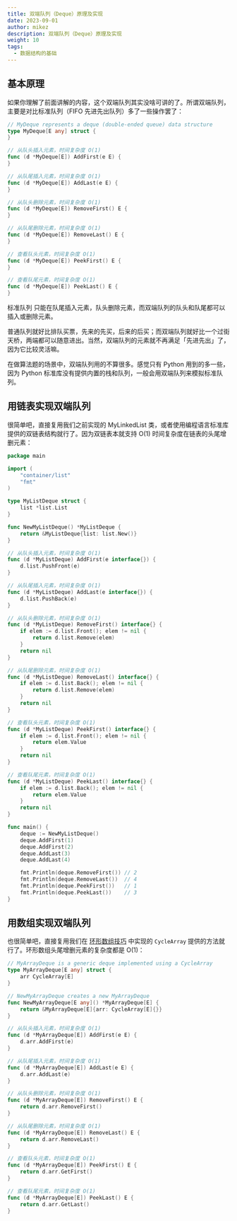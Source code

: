 ```yaml
---
title: 双端队列（Deque）原理及实现
date: 2023-09-01
author: mikez
description: 双端队列（Deque）原理及实现
weight: 10
tags:
  - 数据结构的基础
---
```


## 基本原理

如果你理解了前面讲解的内容，这个双端队列其实没啥可讲的了。所谓双端队列，主要是对比标准队列（FIFO 先进先出队列）多了一些操作罢了：

```go
// MyDeque represents a deque (double-ended queue) data structure
type MyDeque[E any] struct {
}

// 从队头插入元素，时间复杂度 O(1)
func (d *MyDeque[E]) AddFirst(e E) {
}

// 从队尾插入元素，时间复杂度 O(1)
func (d *MyDeque[E]) AddLast(e E) {
}

// 从队头删除元素，时间复杂度 O(1)
func (d *MyDeque[E]) RemoveFirst() E {
}

// 从队尾删除元素，时间复杂度 O(1)
func (d *MyDeque[E]) RemoveLast() E {
}

// 查看队头元素，时间复杂度 O(1)
func (d *MyDeque[E]) PeekFirst() E {
}

// 查看队尾元素，时间复杂度 O(1)
func (d *MyDeque[E]) PeekLast() E {
}
```

标准队列 只能在队尾插入元素，队头删除元素，而双端队列的队头和队尾都可以插入或删除元素。

普通队列就好比排队买票，先来的先买，后来的后买；而双端队列就好比一个过街天桥，两端都可以随意进出。当然，双端队列的元素就不再满足「先进先出」了，因为它比较灵活嘛。

在做算法题的场景中，双端队列用的不算很多。感觉只有 Python 用到的多一些，因为 Python 标准库没有提供内置的栈和队列，一般会用双端队列来模拟标准队列。

## 用链表实现双端队列

很简单吧，直接复用我们之前实现的 MyLinkedList 类，或者使用编程语言标准库提供的双链表结构就行了。因为双链表本就支持 O(1) 时间复杂度在链表的头尾增删元素：

```go
package main

import (
	"container/list"
	"fmt"
)

type MyListDeque struct {
	list *list.List
}

func NewMyListDeque() *MyListDeque {
	return &MyListDeque{list: list.New()}
}

// 从队头插入元素，时间复杂度 O(1)
func (d *MyListDeque) AddFirst(e interface{}) {
	d.list.PushFront(e)
}

// 从队尾插入元素，时间复杂度 O(1)
func (d *MyListDeque) AddLast(e interface{}) {
	d.list.PushBack(e)
}

// 从队头删除元素，时间复杂度 O(1)
func (d *MyListDeque) RemoveFirst() interface{} {
	if elem := d.list.Front(); elem != nil {
		return d.list.Remove(elem)
	}
	return nil
}

// 从队尾删除元素，时间复杂度 O(1)
func (d *MyListDeque) RemoveLast() interface{} {
	if elem := d.list.Back(); elem != nil {
		return d.list.Remove(elem)
	}
	return nil
}

// 查看队头元素，时间复杂度 O(1)
func (d *MyListDeque) PeekFirst() interface{} {
	if elem := d.list.Front(); elem != nil {
		return elem.Value
	}
	return nil
}

// 查看队尾元素，时间复杂度 O(1)
func (d *MyListDeque) PeekLast() interface{} {
	if elem := d.list.Back(); elem != nil {
		return elem.Value
	}
	return nil
}

func main() {
	deque := NewMyListDeque()
	deque.AddFirst(1)
	deque.AddFirst(2)
	deque.AddLast(3)
	deque.AddLast(4)

	fmt.Println(deque.RemoveFirst()) // 2
	fmt.Println(deque.RemoveLast())  // 4
	fmt.Println(deque.PeekFirst())   // 1
	fmt.Println(deque.PeekLast())    // 3
}
```

## 用数组实现双端队列

也很简单吧，直接复用我们在 [环形数组技巧](05-环形数组技巧及实现.md) 中实现的 `CycleArray` 提供的方法就行了。环形数组头尾增删元素的复杂度都是 O(1)：

```go
// MyArrayDeque is a generic deque implemented using a CycleArray
type MyArrayDeque[E any] struct {
	arr CycleArray[E]
}

// NewMyArrayDeque creates a new MyArrayDeque
func NewMyArrayDeque[E any]() *MyArrayDeque[E] {
	return &MyArrayDeque[E]{arr: CycleArray[E]{}}
}

// 从队头插入元素，时间复杂度 O(1)
func (d *MyArrayDeque[E]) AddFirst(e E) {
	d.arr.AddFirst(e)
}

// 从队尾插入元素，时间复杂度 O(1)
func (d *MyArrayDeque[E]) AddLast(e E) {
	d.arr.AddLast(e)
}

// 从队头删除元素，时间复杂度 O(1)
func (d *MyArrayDeque[E]) RemoveFirst() E {
	return d.arr.RemoveFirst()
}

// 从队尾删除元素，时间复杂度 O(1)
func (d *MyArrayDeque[E]) RemoveLast() E {
	return d.arr.RemoveLast()
}

// 查看队头元素，时间复杂度 O(1)
func (d *MyArrayDeque[E]) PeekFirst() E {
	return d.arr.GetFirst()
}

// 查看队尾元素，时间复杂度 O(1)
func (d *MyArrayDeque[E]) PeekLast() E {
	return d.arr.GetLast()
}
```

